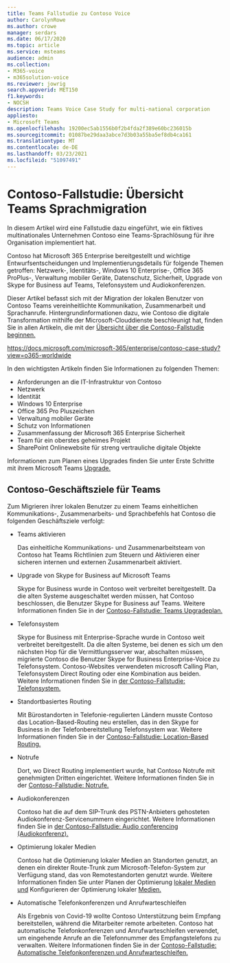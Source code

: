 ```yaml
---
title: Teams Fallstudie zu Contoso Voice
author: CarolynRowe
ms.author: crowe
manager: serdars
ms.date: 06/17/2020
ms.topic: article
ms.service: msteams
audience: admin
ms.collection:
- M365-voice
- m365solution-voice
ms.reviewer: jowrig
search.appverid: MET150
f1.keywords:
- NOCSH
description: Teams Voice Case Study for multi-national corporation
appliesto:
- Microsoft Teams
ms.openlocfilehash: 19200ec5ab1556b0f2b4fda2f389e60bc236015b
ms.sourcegitcommit: 01087be29daa3abce7d3b03a55ba5ef8db4ca161
ms.translationtype: MT
ms.contentlocale: de-DE
ms.lasthandoff: 03/23/2021
ms.locfileid: "51097491"
---
```

# <a name="contoso-case-study-teams-voice-migration-overview"></a>Contoso-Fallstudie: Übersicht Teams Sprachmigration

In diesem Artikel wird eine Fallstudie dazu eingeführt, wie ein fiktives multinationales Unternehmen Contoso eine Teams-Sprachlösung für ihre Organisation implementiert hat.

Contoso hat Microsoft 365 Enterprise bereitgestellt und wichtige Entwurfsentscheidungen und Implementierungsdetails für folgende Themen getroffen: Netzwerk-, Identitäts-, Windows 10 Enterprise-, Office 365 ProPlus-, Verwaltung mobiler Geräte, Datenschutz, Sicherheit, Upgrade von Skype for Business auf Teams, Telefonsystem und Audiokonferenzen.  

Dieser Artikel befasst sich mit der Migration der lokalen Benutzer von Contoso Teams vereinheitlichte Kommunikation, Zusammenarbeit und Sprachanrufe. Hintergrundinformationen dazu, wie Contoso die digitale Transformation mithilfe der Microsoft-Clouddienste beschleunigt hat, finden Sie in allen Artikeln, die mit der [Übersicht über die Contoso-Fallstudie beginnen.](/microsoft-365/enterprise/contoso-case-study?view=o365-worldwide)

https://docs.microsoft.com/microsoft-365/enterprise/contoso-case-study?view=o365-worldwide 

In den wichtigsten Artikeln finden Sie Informationen zu folgenden Themen:  

- Anforderungen an die IT-Infrastruktur von Contoso
- Netzwerk
- Identität 
- Windows 10 Enterprise
- Office 365 Pro Pluszeichen
- Verwaltung mobiler Geräte
- Schutz von Informationen
- Zusammenfassung der Microsoft 365 Enterprise Sicherheit
- Team für ein oberstes geheimes Projekt
- SharePoint Onlinewebsite für streng vertrauliche digitale Objekte

Informationen zum Planen eines Upgrades finden Sie unter Erste Schritte mit ihrem Microsoft Teams [Upgrade.](upgrade-start-here.md)

## <a name="contoso-business-goals-for-teams"></a>Contoso-Geschäftsziele für Teams

Zum Migrieren ihrer lokalen Benutzer zu einem Teams einheitlichen Kommunikations-, Zusammenarbeits- und Sprachbefehls hat Contoso die folgenden Geschäftsziele verfolgt:

- Teams aktivieren 

  Das einheitliche Kommunikations- und Zusammenarbeitsteam von Contoso hat Teams Richtlinien zum Steuern und Aktivieren einer sicheren internen und externen Zusammenarbeit aktiviert. 

- Upgrade von Skype for Business auf Microsoft Teams 

  Skype for Business wurde in Contoso weit verbreitet bereitgestellt. Da die alten Systeme ausgeschaltet werden müssen, hat Contoso beschlossen, die Benutzer Skype for Business auf Teams. Weitere Informationen finden Sie in der [Contoso-Fallstudie: Teams Upgradeplan.](voice-case-study-migration-plan.md)

- Telefonsystem  

  Skype for Business mit Enterprise-Sprache wurde in Contoso weit verbreitet bereitgestellt. Da die alten Systeme, bei denen es sich um den nächsten Hop für die Vermittlungsserver war, abschalten müssen, migrierte Contoso die Benutzer Skype for Business Enterprise-Voice zu Telefonsystem. Contoso-Websites verwendeten microsoft Calling Plan, Telefonsystem Direct Routing oder eine Kombination aus beiden. Weitere Informationen finden Sie in [der Contoso-Fallstudie: Telefonsystem.](voice-case-study-phone-system.md)

- Standortbasiertes Routing 

  Mit Bürostandorten in Telefonie-regulierten Ländern musste Contoso das Location-Based-Routing neu erstellen, das in den Skype for Business in der Telefonbereitstellung Telefonsystem war. Weitere Informationen finden Sie in der [Contoso-Fallstudie: Location-Based Routing.](voice-case-study-location-based-routing.md)

- Notrufe 

  Dort, wo Direct Routing implementiert wurde, hat Contoso Notrufe mit genehmigten Dritten eingerichtet. Weitere Informationen finden Sie in der [Contoso-Fallstudie: Notrufe.](voice-case-study-emergency-calling.md)

- Audiokonferenzen 

  Contoso hat die auf dem SIP-Trunk des PSTN-Anbieters gehosteten Audiokonferenz-Servicenummern eingerichtet. Weitere Informationen finden Sie in [der Contoso-Fallstudie: Audio conferencing (Audiokonferenz).](voice-case-study-audio-conferencing.md) 

- Optimierung lokaler Medien 

  Contoso hat die Optimierung lokaler Medien an Standorten genutzt, an denen ein direkter Route-Trunk zum Microsoft-Telefon-System zur Verfügung stand, das von Remotestandorten genutzt wurde. Weitere Informationen finden Sie unter Planen der Optimierung [lokaler Medien und](direct-routing-media-optimization.md) Konfigurieren der Optimierung lokaler [Medien.](direct-routing-media-optimization-configure.md)

- Automatische Telefonkonferenzen und Anrufwarteschleifen

  Als Ergebnis von Covid-19 wollte Contoso Unterstützung beim Empfang bereitstellen, während die Mitarbeiter remote arbeiteten. Contoso hat automatische Telefonkonferenzen und Anrufwarteschleifen verwendet, um eingehende Anrufe an die Telefonnummer des Empfangstelefons zu verwalten. Weitere Informationen finden Sie in der [Contoso-Fallstudie: Automatische Telefonkonferenzen und Anrufwarteschleifen.](voice-case-study-call-queues.md)